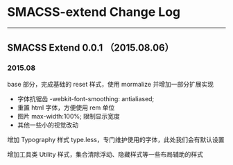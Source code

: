 # SMACSS-extend Change Log
--------------------------

## SMACSS Extend 0.0.1 （2015.08.06）

### 2015.08

base 部分，完成基础的 reset 样式，使用 mormalize 并增加一部分扩展实现

- 字体抗锯齿 -webkit-font-smoothing: antialiased;
- 重置 html 字体，方便使用 rem 单位
- 图片 max-width:100%; 限制显示宽度
- 其他一些小的视觉改动

增加 Typography 样式 type.less，专门维护使用的字体，此处我们会有默认设置

增加工具类 Utility 样式，集合清除浮动、隐藏样式等一些布局辅助的样式